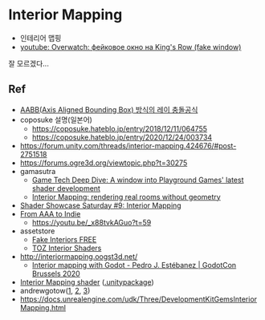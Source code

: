 # Interior Mapping

- 인테리어 맵핑
- [youtube: Overwatch: фейковое окно на King's Row (fake window)](https://www.youtube.com/watch?v=dfWxshvTo60)

잘 모르겠다...

## Ref

- [AABB(Axis Aligned Bounding Box) 방식의 레이 충돌공식](https://chulin28ho.tistory.com/521)
- coposuke 설명(일본어)
  - <https://coposuke.hateblo.jp/entry/2018/12/11/064755>
  - <https://coposuke.hateblo.jp/entry/2020/12/24/003734>
- <https://forum.unity.com/threads/interior-mapping.424676/#post-2751518>
- <https://forums.ogre3d.org/viewtopic.php?t=30275>
- gamasutra
  - [Game Tech Deep Dive: A window into Playground Games' latest shader development](https://www.gamasutra.com/view/news/332409/Game_Tech_Deep_Dive_A_window_into_Playground_Games_latest_shader_development.php)
  - [Interior Mapping: rendering real rooms without geometry](https://www.gamasutra.com/blogs/JoostVanDongen/20180925/327159/Interior_Mapping_rendering_real_rooms_without_geometry.php)
- [Shader Showcase Saturday #9: Interior Mapping](https://www.alanzucconi.com/2018/09/10/shader-showcase-9/)
- [From AAA to Indie](http://www.andrewwillmott.com/talks/from-aaa-to-indie)
  - <https://youtu.be/_x88tvkAGuo?t=59>
- assetstore
  - [Fake Interiors FREE](https://assetstore.unity.com/packages/vfx/shaders/fake-interiors-free-104029)
  - [TOZ Interior Shaders](https://assetstore.unity.com/packages/vfx/shaders/toz-interior-shaders-35003)
- <http://interiormapping.oogst3d.net/>
  - [Interior mapping with Godot - Pedro J. Estébanez | GodotCon Brussels 2020](https://www.youtube.com/watch?v=9Jy3cXwR7Ws)
- [Interior Mapping shader](https://www.youtube.com/watch?v=9zq3mcFcofk) ([.unitypackage](https://drive.google.com/file/d/1zh_yOfxnim6esSMHx-hD9lULOb21Wl4a/view))
- andrewgotow([1](https://andrewgotow.com/2018/09/09/interior-mapping-part-1/), [2](https://andrewgotow.com/2018/09/09/interior-mapping-part-2/), [3](https://andrewgotow.com/2019/02/27/interior-mapping-part-3/))
- <https://docs.unrealengine.com/udk/Three/DevelopmentKitGemsInteriorMapping.html>
